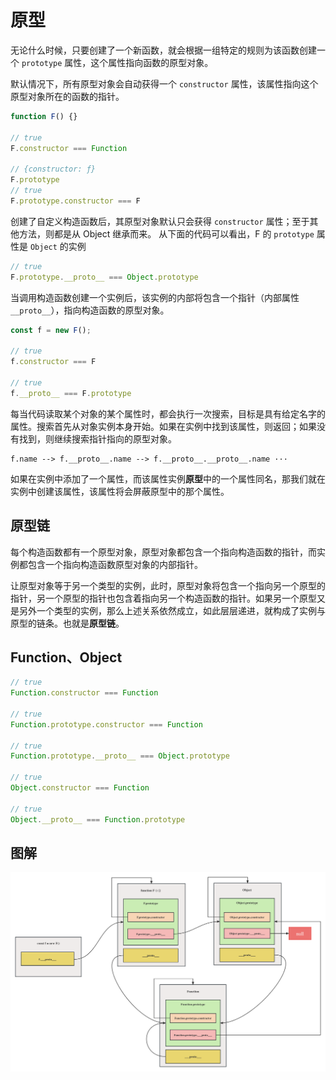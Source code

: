 # 原型

无论什么时候，只要创建了一个新函数，就会根据一组特定的规则为该函数创建一个 `prototype` 属性，这个属性指向函数的原型对象。

默认情况下，所有原型对象会自动获得一个 `constructor` 属性，该属性指向这个原型对象所在的函数的指针。

```js
function F() {}

// true
F.constructor === Function

// {constructor: ƒ}
F.prototype
// true
F.prototype.constructor === F
```

创建了自定义构造函数后，其原型对象默认只会获得 `constructor` 属性；至于其他方法，则都是从 Object 继承而来。
从下面的代码可以看出，F 的 `prototype` 属性是 `Object` 的实例

```js
// true
F.prototype.__proto__ === Object.prototype
```

当调用构造函数创建一个实例后，该实例的内部将包含一个指针（内部属性 `__proto__`），指向构造函数的原型对象。

```js
const f = new F();

// true
f.constructor === F

// true
f.__proto__ === F.prototype
```

每当代码读取某个对象的某个属性时，都会执行一次搜索，目标是具有给定名字的属性。搜索首先从对象实例本身开始。如果在实例中找到该属性，则返回；如果没有找到，则继续搜索指针指向的原型对象。

```
f.name --> f.__proto__.name --> f.__proto__.__proto__.name ···
```

如果在实例中添加了一个属性，而该属性实例**原型**中的一个属性同名，那我们就在实例中创建该属性，该属性将会屏蔽原型中的那个属性。

## 原型链

每个构造函数都有一个原型对象，原型对象都包含一个指向构造函数的指针，而实例都包含一个指向构造函数原型对象的内部指针。

让原型对象等于另一个类型的实例，此时，原型对象将包含一个指向另一个原型的指针，另一个原型的指针也包含着指向另一个构造函数的指针。如果另一个原型又是另外一个类型的实例，那么上述关系依然成立，如此层层递进，就构成了实例与原型的链条。也就是**原型链**。


## Function、Object

```js
// true
Function.constructor === Function

// true
Function.prototype.constructor === Function

// true
Function.prototype.__proto__ === Object.prototype

// true
Object.constructor === Function

// true
Object.__proto__ === Function.prototype

```

## 图解

![](/assets/prototype.png)